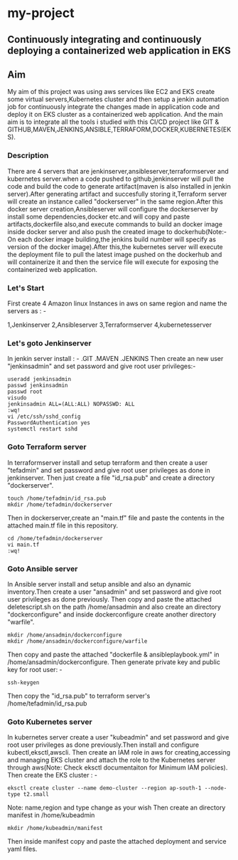 # my-project
## Continuously integrating and continuously deploying a containerized web application in EKS
## Aim
My aim of this project was using aws services like EC2 and EKS create some virtual servers,Kubernetes cluster and then setup a jenkin automation job for 
continuously integrate the changes made in application code and deploy it on EKS cluster as a containerized web application.
And the main aim is to integrate all the tools i studied with this CI/CD project like GIT & GITHUB,MAVEN,JENKINS,ANSIBLE,TERRAFORM,DOCKER,KUBERNETES(EKS).

### Description
There are 4 servers that are jenkinserver,ansibleserver,terraformserver and kubernetes server.when a code pushed to github,jenkinserver will pull the code and build the code to generate artifact(maven is also installed in jenkin server).After generating artifact and succesfully storing it,Terraform server will create an instance called "dockerserver" in the same region.After this docker server creation,Ansibleserver will configure the dockerserver by install some dependencies,docker etc.and will copy and paste artifacts,dockerfile also,and execute commands to build an docker image inside docker server and also push the created image to dockerhub(Note:-On each docker image building,the jenkins build number will specify as version of the docker image).After this,the kubernetes server will execute the deployment file to pull the latest image pushed on the dockerhub and will containerize it and then the service file will execute for exposing the containerized web application.

### Let's Start
First create 4 Amazon linux Instances in aws on same region and name the servers as : -

1,Jenkinserver
2,Ansibleserver
3,Terraformserver
4,kubernetesserver

### Let's goto Jenkinserver
In jenkin server install : -
.GIT
.MAVEN
.JENKINS
Then create an new user "jenkinsadmin" and set password and give root user privileges:-
```
useradd jenkinsadmin
passwd jenkinsadmin
passwd root
visudo
jenkinsadmin ALL=(ALL:ALL) NOPASSWD: ALL
:wq!
vi /etc/ssh/sshd_config
PasswordAuthentication yes
systemctl restart sshd
```
### Goto Terraform server
In terraformserver install and setup terraform and then create a user "tefadmin" and set password and give root user privileges as done in jenkinserver.
Then just create a file  "id_rsa.pub" and create a directory "dockerserver".
```
touch /home/tefadmin/id_rsa.pub
mkdir /home/tefadmin/dockerserver
```
Then in dockerserver,create an "main.tf" file and paste the contents in the attached main.tf file in this repository.
```
cd /home/tefadmin/dockerserver
vi main.tf
:wq!
```
### Goto Ansible server
In Ansible server install and setup ansible and also an dynamic inventory.Then create a user "ansadmin" and set password and give root user privileges as done previously.
Then copy and paste the attached deletescript.sh on the path /home/ansadmin and also create an directory "dockerconfigure" and inside dockerconfigure create another directory "warfile".
```
mkdir /home/ansadmin/dockerconfigure
mkdir /home/ansadmin/dockerconfigure/warfile
```
Then copy and paste the attached "dockerfile & ansibleplaybook.yml" in /home/ansadmin/dockerconfigure.
Then generate private key and public key for root user: -
```
ssh-keygen
```
Then copy the "id_rsa.pub" to terraform server's /home/tefadmin/id_rsa.pub

### Goto Kubernetes server
In kubernetes server create a user "kubeadmin" and set password and give root user privileges as done previously.Then install and configure kubectl,eksctl,awscli.
Then create an IAM role in aws for creating,accessing and managing EKS cluster and attach the role to the Kubernetes server through aws(Note: Check eksctl documentaiton for Minimum IAM policies).
Then create the EKS cluster : -
```
eksctl create cluster --name demo-cluster --region ap-south-1 --node-type t2.small
```
Note: name,region and type change as your wish
Then create an directory manifest in /home/kubeadmin
```
mkdir /home/kubeadmin/manifest
```
Then inside manifest copy and paste the attached deployment and service yaml files.
